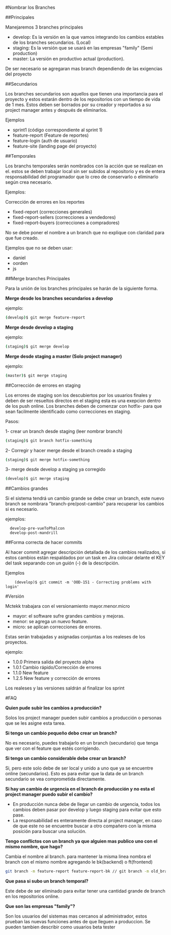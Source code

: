 #Nombrar los Branches

##Principales

Manejaremos 3 branches principales

- develop: Es la versión en la que vamos integrando los cambios estables de los branches secundarios. (Local)
- staging: Es la versión que se usará en las empresas "family" (Semi production)
- master: La versión en productivo actual (production).

De ser necesario se agregaran mas branch dependiendo de las exigencias del proyecto

##Secundarios

Los branches secundarios son aquellos que tienen una importancia para el proyecto y estos estarán dentro de los repositorios con un tiempo de vida de 1 mes. Estos deben ser borrados por su creador y reportados a su project manager antes y después de eliminarlos.

Ejemplos
- sprint1 (código correspondiente al sprint 1)
- feature-report (Feature de reportes)
- feature-login (auth de usuario)
- feature-site (landing page del proyecto)

##Temporales

Los branchs temporales serán nombrados con la acción que se realizan en el. estos se deben trabajar local sin ser subidos al repositorio y es de entera responsabilidad del programador que lo creo de conservarlo o eliminarlo según crea necesario.

Ejemplos:

Corrección de errores en los reportes

- fixed-report (correcciones generales)
- fixed-report-sellers (correcciones a vendedores)
- fixed-report-buyers (correcciones a compradores)

No se debe poner el nombre a un branch que no explique con claridad para que fue creado.

Ejemplos que no se deben usar:

- daniel
- oorden
- js

##Merge branches Principales

Para la unión de los branches principales se harán de la siguiente forma.

**Merge desde los branches secundarios a develop**

ejemplo:
```sh
(develop)$ git merge feature-report
```

**Merge desde develop a staging**

ejemplo:
```sh
(staging)$ git merge develop
```

**Merge desde staging a master (Solo project manager)**

ejemplo:
```sh
(master)$ git merge staging
```

##Corrección de errores en staging

Los errores de staging son los descubiertos por los usuarios finales y deben de ser resueltos directos en el staging esta es una exepcion dentro de los push online. Los branches deben de comenzar con hotfix- para que sean facilmente identificado como correcciones en staging.

Pasos:

1- crear un branch desde staging (leer nombrar branch)

```sh
(staging)$ git branch hotfix-something
```

2- Corregir y hacer merge desde el branch creado a staging

```sh
(staging)$ git merge hotfix-something
```

3- merge desde develop a staging ya corregido

```sh
(develop)$ git merge staging 
```

##Cambios grandes

Si el sistema tendrá un cambio grande se debe crear un branch, este nuevo branch se nombrara "branch-pre/post-cambio" para recuperar los cambios si es necesario.

ejemplos:
```
  develop-pre-vueToPhalcon
  develop-post-mandrill
```

##Forma correcta de hacer commits

Al hacer commit agregar descripción detallada de los cambios realizados, si estos cambios están respaldados por un task en Jira colocar delante el KEY del task separando con un guión (-) de la descripción.

Ejemplos

```
	(develop)$ git commit -m 'OOD-151 - Correcting problems with login'
```

#Versión

Mctekk trabajara con el versionamiento mayor.menor.micro

- mayor: el software sufre grandes cambios y mejoras.
- menor: se agrega un nuevo feature.
- micro: se aplican correcciones de errores.

Estas serán trabajadas y asignadas conjuntas a los realeses de los proyectos.

ejemplo:
- 1.0.0 Primera salida del proyecto alpha
- 1.0.1 Cambio rápido/Corrección de errores
- 1.1.0 New feature
- 1.2.5 New feature y corrección de errores

Los realeses y las versiones saldrán al finalizar los sprint

#FAQ

**Quien pude subir los cambios a producción?**

Solos los project manager pueden subir cambios a producción o personas que se les asigne esta tarea. 

**Si tengo un cambio pequeño debo crear un branch?**

No es necesario, puedes trabajarlo en un branch (secundario) que tenga que ver con el feature que estés corrigiendo.

**Si tengo un cambio considerable debe crear un branch?**

Si, pero este solo debe de ser local y unido a uno que ya se encuentre online (secundarios). Esto es para evitar que la data de un branch secundario se vea comprometida directamente.

**Si hay un cambio de urgencia en el branch de producción y no esta el project manager puedo subir el cambio?**

- En producción nunca debe de llegar un cambio de urgencia, todos los cambios deben pasar por develop y luego staging para evitar que esto pase.
- La responsabilidad es enteramente directa al project manager, en caso de que este no se encuentre buscar a otro compañero con la misma posición para buscar una solución.

**Tengo conflictos con un branch ya que alguien mas publico uno con el mismo nombre, que hago?**

Cambia el nombre al branch. para mantener la misma linea nombra el branch con el mismo nombre agregando le bk(backend) o ft(frontend)

```sh
git branch -m feature-report feature-report-bk // git branch -m old_branch new_branch
```

**Que pasa si subo un branch temporal?**

Este debe de ser eliminado para evitar tener una cantidad grande de branch en los repositorios online.

**Que son las empresas "family"?**

Son los usuarios del sistemas mas cercanos al administrador, estos prueban las nuevas funciones antes de que lleguen a produccion. Se pueden tambien describir como usuarios beta tester
